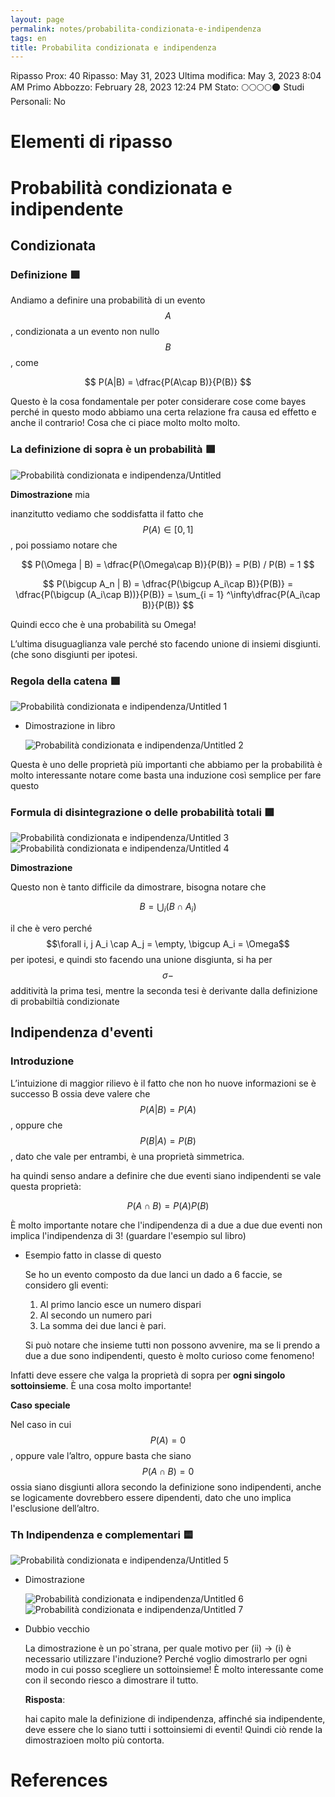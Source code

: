 ```yaml
---
layout: page
permalink: notes/probabilita-condizionata-e-indipendenza
tags: en
title: Probabilita condizionata e indipendenza
---
```


Ripasso Prox: 40
Ripasso: May 31, 2023
Ultima modifica: May 3, 2023 8:04 AM
Primo Abbozzo: February 28, 2023 12:24 PM
Stato: 🌕🌕🌕🌕🌑
Studi Personali: No

# Elementi di ripasso

# Probabilità condizionata e indipendente

## Condizionata

### Definizione 🟩

Andiamo a definire una probabilità di un evento $$A$$, condizionata a un evento non nullo $$B$$, come


$$
P(A|B) = \dfrac{P(A\cap B)}{P(B)}
$$


Questo è la cosa fondamentale per poter considerare cose come bayes perché in questo modo abbiamo una certa relazione fra causa ed effetto e anche il contrario! Cosa che ci piace molto molto molto.

### La definizione di sopra è un probabilità 🟩

<img src="/images/notes/Probabilità condizionata e indipendenza/Untitled.png" alt="Probabilità condizionata e indipendenza/Untitled">

**Dimostrazione** mia

inanzitutto vediamo che soddisfatta il fatto che  $$P(A) \in [0, 1]$$, poi possiamo notare che


$$
P(\Omega | B) = \dfrac{P(\Omega\cap B)}{P(B)} = P(B) / P(B) = 1
$$



$$
P(\bigcup A_n | B) = \dfrac{P(\bigcup A_i\cap B)}{P(B)} = \dfrac{P(\bigcup (A_i\cap B))}{P(B)} = \sum_{i = 1} ^\infty\dfrac{P(A_i\cap B)}{P(B)}
$$


Quindi ecco che è una probabilità su Omega!

L’ultima disuguaglianza vale perché sto facendo unione di insiemi  disgiunti. (che sono disgiunti per ipotesi.

### Regola della catena 🟩

<img src="/images/notes/Probabilità condizionata e indipendenza/Untitled 1.png" alt="Probabilità condizionata e indipendenza/Untitled 1">

- Dimostrazione in libro

    <img src="/images/notes/Probabilità condizionata e indipendenza/Untitled 2.png" alt="Probabilità condizionata e indipendenza/Untitled 2">


Questa è uno delle proprietà più importanti che abbiamo per la probabilità è molto interessante notare come basta una induzione così semplice per fare questo

### Formula di disintegrazione o delle probabilità totali 🟩

<img src="/images/notes/Probabilità condizionata e indipendenza/Untitled 3.png" alt="Probabilità condizionata e indipendenza/Untitled 3">

<img src="/images/notes/Probabilità condizionata e indipendenza/Untitled 4.png" alt="Probabilità condizionata e indipendenza/Untitled 4">

**Dimostrazione**

Questo non è tanto difficile da dimostrare, bisogna notare che


$$
B = \bigcup_i (B \cap A_i)
$$


il che è vero perché $$\forall i, j A_i \cap A_j = \empty, \bigcup A_i = \Omega$$ per ipotesi, e quindi sto facendo una unione disgiunta, si ha per $$\sigma-$$additività la prima tesi, mentre la seconda tesi è derivante dalla definizione di probabiltià condizionate

## Indipendenza d'eventi

### Introduzione

L’intuizione di maggior rilievo è il fatto che non ho nuove informazioni se è successo B ossia deve valere che $$P(A|B) = P(A)$$, oppure che $$P(B|A) = P(B)$$, dato che vale per entrambi, è una proprietà simmetrica.

ha quindi senso andare a definire che due eventi siano indipendenti se vale questa proprietà:


$$
P(A \cap B) = P(A)P(B)
$$


È molto importante notare che l'indipendenza di a due a due due eventi non implica l'indipendenza di 3! (guardare l'esempio sul libro)

- Esempio fatto in classe di questo

    Se ho un evento composto da due lanci un dado a 6 faccie, se considero gli eventi:

    1. Al primo lancio esce un numero dispari
    2. Al secondo un numero pari
    3. La somma dei due lanci è pari.

    Si può notare che insieme tutti non possono avvenire, ma se li prendo a due a due sono indipendenti, questo è molto curioso come fenomeno!


Infatti deve essere che valga la proprietà di sopra per **ogni singolo sottoinsieme**. È una cosa molto importante!

**Caso speciale**

Nel caso in cui $$P(A) = 0$$ , oppure vale l’altro, oppure basta che siano  $$P(A \cap B) = 0$$ ossia siano disgiunti allora secondo la definizione sono indipendenti, anche se logicamente dovrebbero essere dipendenti, dato che uno implica l'esclusione dell’altro.

### Th Indipendenza e complementari 🟨

<img src="/images/notes/Probabilità condizionata e indipendenza/Untitled 5.png" alt="Probabilità condizionata e indipendenza/Untitled 5">

- Dimostrazione

    <img src="/images/notes/Probabilità condizionata e indipendenza/Untitled 6.png" alt="Probabilità condizionata e indipendenza/Untitled 6">

    <img src="/images/notes/Probabilità condizionata e indipendenza/Untitled 7.png" alt="Probabilità condizionata e indipendenza/Untitled 7">

- Dubbio vecchio

    La dimostrazione è un po`strana, per quale motivo per (ii) → (i) è necessario utilizzare l'induzione? Perché voglio dimostrarlo per ogni modo in cui posso scegliere un sottoinsieme! È molto interessante come con il secondo riesco a dimostrare il tutto.

    **Risposta**:

    hai capito male la definizione di indipendenza, affinché sia indipendente, deve essere che lo siano tutti i sottoinsiemi di eventi! Quindi ciò rende la dimostrazioen molto più contorta.




# References